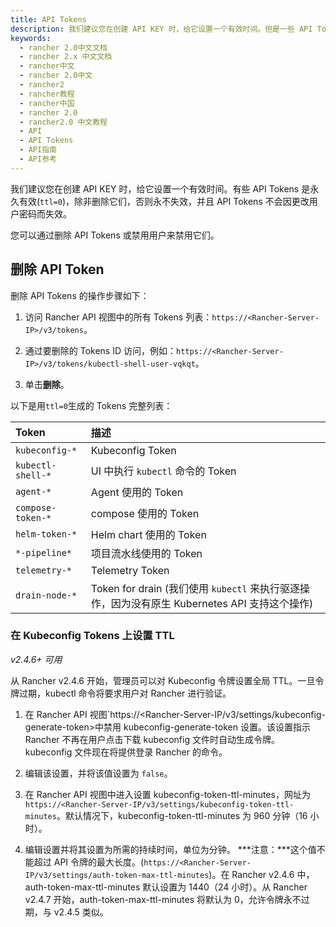 ```yaml
---
title: API Tokens
description: 我们建议您在创建 API KEY 时，给它设置一个有效时间。但是一些 API Tokens 是永久有效(`ttl=0`)，除非删除它们，否则永不失效，并且 API Tokens 不会因更改用户密码而失效。您可以通过删除 API Tokens 或禁用用户来禁用它们。
keywords:
  - rancher 2.0中文文档
  - rancher 2.x 中文文档
  - rancher中文
  - rancher 2.0中文
  - rancher2
  - rancher教程
  - rancher中国
  - rancher 2.0
  - rancher2.0 中文教程
  - API
  - API Tokens
  - API指南
  - API参考
---
```


我们建议您在创建 API KEY 时，给它设置一个有效时间。有些 API Tokens 是永久有效(`ttl=0`)，除非删除它们，否则永不失效，并且 API Tokens 不会因更改用户密码而失效。

您可以通过删除 API Tokens 或禁用用户来禁用它们。

## 删除 API Token

删除 API Tokens 的操作步骤如下：

1. 访问 Rancher API 视图中的所有 Tokens 列表：`https://<Rancher-Server-IP>/v3/tokens`。

1. 通过要删除的 Tokens ID 访问，例如：`https://<Rancher-Server-IP>/v3/tokens/kubectl-shell-user-vqkqt`。

1. 单击**删除**。

以下是用`ttl=0`生成的 Tokens 完整列表：

| Token             | 描述                                                                                          |
| :---------------- | :-------------------------------------------------------------------------------------------- |
| `kubeconfig-*`    | Kubeconfig Token                                                                              |
| `kubectl-shell-*` | UI 中执行 `kubectl` 命令的 Token                                                              |
| `agent-*`         | Agent 使用的 Token                                                                            |
| `compose-token-*` | compose 使用的 Token                                                                          |
| `helm-token-*`    | Helm chart 使用的 Token                                                                       |
| `*-pipeline*`     | 项目流水线使用的 Token                                                                        |
| `telemetry-*`     | Telemetry Token                                                                               |
| `drain-node-*`    | Token for drain (我们使用 `kubectl` 来执行驱逐操作，因为没有原生 Kubernetes API 支持这个操作) |

### 在 Kubeconfig Tokens 上设置 TTL

_v2.4.6+ 可用_

从 Rancher v2.4.6 开始，管理员可以对 Kubeconfig 令牌设置全局 TTL。一旦令牌过期，kubectl 命令将要求用户对 Rancher 进行验证。

1. 在 Rancher API 视图`https://<Rancher-Server-IP/v3/settings/kubeconfig-generate-token>中禁用 kubeconfig-generate-token 设置。该设置指示 Rancher 不再在用户点击下载 kubeconfig 文件时自动生成令牌。kubeconfig 文件现在将提供登录 Rancher 的命令。

2. 编辑该设置，并将该值设置为 `false`。

3. 在 Rancher API 视图中进入设置 kubeconfig-token-ttl-minutes，网址为`https://<Rancher-Server-IP/v3/settings/kubeconfig-token-ttl-minutes`。默认情况下，kubeconfig-token-ttl-minutes 为 960 分钟（16 小时）。

4. 编辑设置并将其设置为所需的持续时间，单位为分钟。
   ***注意：***这个值不能超过 API 令牌的最大长度。(`https://<Rancher-Server-IP/v3/settings/auth-token-max-ttl-minutes`)。在 Rancher v2.4.6 中，auth-token-max-ttl-minutes 默认设置为 1440（24 小时）。从 Rancher v2.4.7 开始，auth-token-max-ttl-minutes 将默认为 0，允许令牌永不过期，与 v2.4.5 类似。
